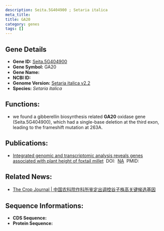 ```yaml
---
description: Seita.5G404900 ; Setaria italica
meta_title:
title: GA20
category: genes
tags: []
---
```


## Gene Details
- **Gene ID:**	[Seita.5G404900](https://www.maizegdb.org/gene_center/gene/Seita.5G404900)
- **Gene Symbol:** GA20
- **Gene Name:** 
- **NCBI ID:** [](https://www.ncbi.nlm.nih.gov/gene/?term=)
- **Genome Version:** [Setaria italica v2.2]()
- **Species:** *Setaria italica*

## Functions:
   - we found a gibberellin biosynthesis related **GA20** oxidase gene (Seita.5G404900), which had a single-base deletion at the third exon, leading to the frameshift mutation at 263A.

## Publications:
   - [Integrated genomic and transcriptomic analysis reveals genes associated with plant height of foxtail millet]( https://www.sciencedirect.com/science/article/pii/S2214514122002124)&nbsp;&nbsp;DOI:&nbsp;&nbsp;[NA](https://www.sciencedirect.com/science/article/pii/S2214514122002124)&nbsp;&nbsp;PMID:&nbsp;&nbsp;[]()

## Related News:
   - [The Crop Journal | 中国农科院作科所鉴定出调控谷子株高关键候选基因](https://mp.weixin.qq.com/s?__biz=Mzg3MDEwNDEyMg==&mid=2247539005&idx=2&sn=43131dd575463cc4eb3930f43fc970ab&chksm=ce90f468f9e77d7efdc8d85ca369cc93ade02c8389a96c191f1410b2f760f9577c8d3cff93b9&scene=27#wechat_redirect)

## Sequence Informations:
- **CDS Sequence:**
- **Protein Sequence:**
